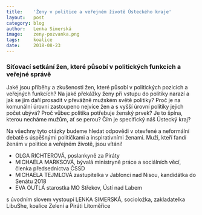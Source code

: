 ```yaml
---
title:	  'Ženy v politice a veřejném životě Ústeckého kraje'
layout:	  post
category: blog
author:	  Lenka Simerská
image:	  zeny-pozvanka.png
tags:	  koalice
date:	  2018-08-23
---
```

### Síťovací setkání žen, které působí v politických funkcích a veřejné správě

Jaké jsou příběhy a zkušenosti žen, které působí v politických pozicích a veřejných funkcích? Na jaké překážky ženy při vstupu do politiky narazí a jak se jim daří prosadit v převážně mužském světě politiky? Proč je na komunální úrovni zastoupeno nejvíce žen a s vyšší úrovní politiky jejich počet ubývá? Proč vůbec politika potřebuje ženský prvek? Je to špína, kterou necháme mužům, ať se perou? Čím je specifický náš Ústecký kraj?

Na všechny tyto otázky budeme hledat odpovědi v otevřené a neformální debatě s úspěšnými političkami a inspirativními ženami. Muži, kteří fandí ženám v politice a veřejném životě, jsou vítáni!

* OLGA RICHTEROVÁ, poslankyně za Piráty
* MICHAELA MARKSOVÁ, bývalá ministryně práce a sociálních věcí, členka předsednictva ČSSD
* MICHAELA TEJMLOVÁ zastupitelka v Jablonci nad Nisou, kandidátka do Senátu 2018
* EVA OUTLÁ starostka MO Střekov, Ústí nad Labem 

s úvodním slovem vystoupí LENKA SIMERSKÁ, socioložka, zakladatelka LibuShe, koalice Zelení a Piráti Litoměřice



